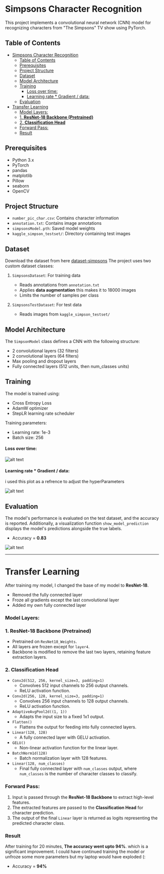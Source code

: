 # Simpsons Character Recognition

This project implements a convolutional neural network (CNN) model for recognizing characters from "The Simpsons" TV show using PyTorch.

## Table of Contents
- [Simpsons Character Recognition](#simpsons-character-recognition)
  - [Table of Contents](#table-of-contents)
  - [Prerequisites](#prerequisites)
  - [Project Structure](#project-structure)
  - [Dataset](#dataset)
  - [Model Architecture](#model-architecture)
  - [Training](#training)
      - [Loss over time:](#loss-over-time)
      - [Learning rate \* Gradient / data:](#learning-rate--gradient--data)
  - [Evaluation](#evaluation)
- [Transfer Learning](#transfer-learning)
    - [Model Layers:](#model-layers)
    - [1. **ResNet-18 Backbone (Pretrained)**](#1-resnet-18-backbone-pretrained)
    - [2. **Classification Head**](#2-classification-head)
    - [Forward Pass:](#forward-pass)
    - [Result](#result)

## Prerequisites

- Python 3.x
- PyTorch
- pandas
- matplotlib
- Pillow
- seaborn
- OpenCV

## Project Structure

- `number_pic_char.csv`: Contains character information
- `annotation.txt`: Contains image annotations
- `simpsonsModel.pth`: Saved model weights
- `kaggle_simpson_testset/`: Directory containing test images

## Dataset
Download the dataset from here [dataset-simpsons](https://www.kaggle.com/datasets/alexattia/the-simpsons-characters-dataset)
The project uses two custom dataset classes:

1. `SimpsonsDataset`: For training data
   - Reads annotations from `annotation.txt`
   - Applies **data augmentation** this makes it to 18000 images
   - Limits the number of samples per class

2. `SimpsonsTestDataset`: For test data
   - Reads images from `kaggle_simpson_testset/`

## Model Architecture

The `SimpsonModel` class defines a CNN with the following structure:
- 2 convolutional layers (32 filters)
- 2 convolutional layers (64 filters)
- Max pooling and dropout layers
- Fully connected layers (512 units, then num_classes units)

## Training

The model is trained using:
- Cross Entropy Loss
- AdamW optimizer
- StepLR learning rate scheduler

Training parameters:
- Learning rate: 1e-3
- Batch size: 256

#### Loss over time: 
![alt text](images/image.png)

#### Learning rate * Gradient / data:
i used this plot as a refrence to adjust the hyperParameters
  
![alt text](images/image-1.png)

## Evaluation

The model's performance is evaluated on the test dataset, and the accuracy is reported. Additionally, a visualization function `show_model_prediction` displays the model's predictions alongside the true labels.

- Accuracy = **0.83**
  
![alt text](images/image-2.png)

---

# Transfer Learning

After training my model, I changed the base of my model to **ResNet-18**.
- Removed the fully connected layer
- Froze all gradients except the last convolutional layer
- Added my own fully connected layer

### Model Layers:

### 1. **ResNet-18 Backbone (Pretrained)**
   - Pretrained on `ResNet18_Weights`.
   - All layers are frozen except for `layer4`.
   - Backbone is modified to remove the last two layers, retaining feature extraction layers.

### 2. **Classification Head**
   - `Conv2d(512, 256, kernel_size=3, padding=1)`
     - Convolves 512 input channels to 256 output channels.
     - ReLU activation function.
   - `Conv2d(256, 128, kernel_size=3, padding=1)`
     - Convolves 256 input channels to 128 output channels.
     - ReLU activation function.
   - `AdaptiveAvgPool2d((1, 1))`
     - Adapts the input size to a fixed 1x1 output.
   - `Flatten()`
     - Flattens the output for feeding into fully connected layers.
   - `Linear(128, 128)`
     - A fully connected layer with GELU activation.
   - `GELU()`
     - Non-linear activation function for the linear layer.
   - `BatchNorm1d(128)`
     - Batch normalization layer with 128 features.
   - `Linear(128, num_classes)`
     - Final fully connected layer with `num_classes` output, where `num_classes` is the number of character classes to classify.

### Forward Pass:

1. Input is passed through the **ResNet-18 Backbone** to extract high-level features.
2. The extracted features are passed to the **Classification Head** for character prediction.
3. The output of the final `Linear` layer is returned as logits representing the predicted character class.

### Result

After training for 20 minutes, **The accuracy went upto 94%**. which is a significant improvement.
I could have continued training the model or unfroze some more parameters but my laptop would have exploded  (:

- Accuracy = **94%**